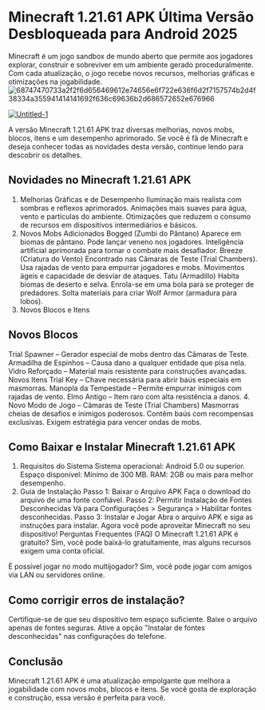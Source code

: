 # Minecraft 1.21.61 APK Última Versão Desbloqueada para Android 2025
Minecraft é um jogo sandbox de mundo aberto que permite aos jogadores explorar, construir e sobreviver em um ambiente gerado proceduralmente. Com cada atualização, o jogo recebe novos recursos, melhorias gráficas e otimizações na jogabilidade.
![68747470733a2f2f6d656469612e74656e6f722e636f6d2f7157574b2d4f38334a355941414141692f636c69636b2d686572652e676966](https://github.com/user-attachments/assets/d236ec05-f62e-4fb5-8bf6-0045156879f5)

<a href="https://minecraft-apk.pt.modilimitado.io/">![Untitled-1](https://github.com/user-attachments/assets/08f8142e-d55d-4584-afb1-5118d6a1edab)</a>

A versão Minecraft 1.21.61 APK traz diversas melhorias, novos mobs, blocos, itens e um desempenho aprimorado. Se você é fã de Minecraft e deseja conhecer todas as novidades desta versão, continue lendo para descobrir os detalhes.

## Novidades no Minecraft 1.21.61 APK
1. Melhorias Gráficas e de Desempenho
Iluminação mais realista com sombras e reflexos aprimorados.
Animações mais suaves para água, vento e partículas do ambiente.
Otimizações que reduzem o consumo de recursos em dispositivos intermediários e básicos.
2. Novos Mobs Adicionados
Bogged (Zumbi do Pântano)
Aparece em biomas de pântano.
Pode lançar veneno nos jogadores.
Inteligência artificial aprimorada para tornar o combate mais desafiador.
Breeze (Criatura do Vento)
Encontrado nas Câmaras de Teste (Trial Chambers).
Usa rajadas de vento para empurrar jogadores e mobs.
Movimentos ágeis e capacidade de desviar de ataques.
Tatu (Armadillo)
Habita biomas de deserto e selva.
Enrola-se em uma bola para se proteger de predadores.
Solta materiais para criar Wolf Armor (armadura para lobos).
3. Novos Blocos e Itens
## Novos Blocos
Trial Spawner – Gerador especial de mobs dentro das Câmaras de Teste.
Armadilha de Espinhos – Causa dano a qualquer entidade que pisa nela.
Vidro Reforçado – Material mais resistente para construções avançadas.
Novos Itens
Trial Key – Chave necessária para abrir baús especiais em masmorras.
Manopla da Tempestade – Permite empurrar inimigos com rajadas de vento.
Elmo Antigo – Item raro com alta resistência a danos.
4. Novo Modo de Jogo – Câmaras de Teste (Trial Chambers)
Masmorras cheias de desafios e inimigos poderosos.
Contêm baús com recompensas exclusivas.
Exigem estratégia para vencer ondas de mobs.
## Como Baixar e Instalar Minecraft 1.21.61 APK
1. Requisitos do Sistema
Sistema operacional: Android 5.0 ou superior.
Espaço disponível: Mínimo de 300 MB.
RAM: 2GB ou mais para melhor desempenho.
2. Guia de Instalação
Passo 1: Baixar o Arquivo APK
Faça o download do arquivo de uma fonte confiável.
Passo 2: Permitir Instalação de Fontes Desconhecidas
Vá para Configurações > Segurança > Habilitar fontes desconhecidas.
Passo 3: Instalar e Jogar
Abra o arquivo APK e siga as instruções para instalar.
Agora você pode aproveitar Minecraft no seu dispositivo!
Perguntas Frequentes (FAQ)
O Minecraft 1.21.61 APK é gratuito?
Sim, você pode baixá-lo gratuitamente, mas alguns recursos exigem uma conta oficial.

É possível jogar no modo multijogador?
Sim, você pode jogar com amigos via LAN ou servidores online.

## Como corrigir erros de instalação?
Certifique-se de que seu dispositivo tem espaço suficiente.
Baixe o arquivo apenas de fontes seguras.
Ative a opção "Instalar de fontes desconhecidas" nas configurações do telefone.
## Conclusão
Minecraft 1.21.61 APK é uma atualização empolgante que melhora a jogabilidade com novos mobs, blocos e itens. Se você gosta de exploração e construção, essa versão é perfeita para você.
